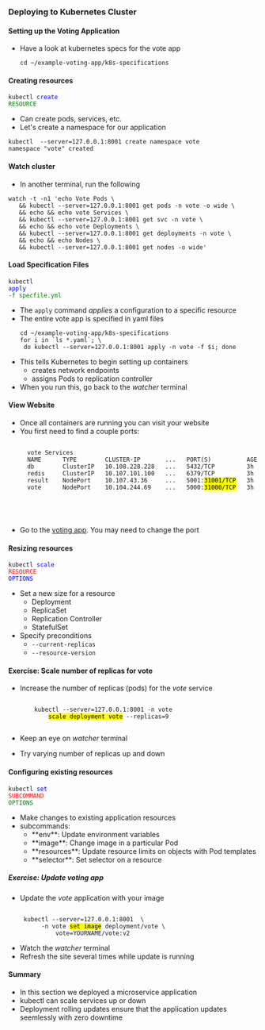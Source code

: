 ### Deploying to Kubernetes Cluster



#### Setting up the Voting Application
* Have a look at kubernetes specs for the vote app
   ```
   cd ~/example-voting-app/k8s-specifications
   ```


#### Creating resources
<code>kubectl </code><code style="color:blue;">create </code><code style="color:green;">RESOURCE</code>
* Can create pods, services, etc. <!-- .element: class="fragment" data-fragment-index="0" -->
* Let's create a namespace for our application <!-- .element: class="fragment" data-fragment-index="1" -->

```
kubectl  --server=127.0.0.1:8001 create namespace vote
namespace "vote" created
```
<!-- .element: class="fragment" data-fragment-index="2" -->


#### Watch cluster
* In another terminal, run the following

```
watch -t -n1 'echo Vote Pods \
   && kubectl --server=127.0.0.1:8001 get pods -n vote -o wide \
   && echo && echo vote Services \
   && kubectl --server=127.0.0.1:8001 get svc -n vote \
   && echo && echo vote Deployments \
   && kubectl --server=127.0.0.1:8001 get deployments -n vote \
   && echo && echo Nodes \
   && kubectl --server=127.0.0.1:8001 get nodes -o wide'
```



#### Load Specification Files
<code>kubectl </code><code style="color:blue;">apply</code><code style="color:green;"> -f specfile.yml</code>

* The <!-- .element: class="fragment" data-fragment-index="0" -->`apply` command _applies_ a configuration to a specific resource
*  <!-- .element: class="fragment" data-fragment-index="1" -->The entire vote app is specified in yaml files
   ```
   cd ~/example-voting-app/k8s-specifications
   for i in `ls *.yaml`; \
    do kubectl --server=127.0.0.1:8001 apply -n vote -f $i; done
   ```
* <!-- .element: class="fragment" data-fragment-index="2" -->This tells Kubernetes to begin setting up containers
   + creates network endpoints
   + assigns Pods to replication controller
* When you run this, go back to the <!-- .element: class="fragment" data-fragment-index="3" -->_watcher_ terminal



#### View Website
* Once all containers are running you can visit your website
* You first need to find a couple ports:
   <pre><code data-trim data-noescape>
	vote Services
	NAME      TYPE        CLUSTER-IP       ...   PORT(S)          AGE
	db        ClusterIP   10.108.228.228   ...   5432/TCP         3h
	redis     ClusterIP   10.107.101.100   ...   6379/TCP         3h
	result    NodePort    10.107.43.36     ...   5001:<mark>31001/TCP</mark>   3h
	vote      NodePort    10.104.244.69    ...   5000:<mark>31000/TCP</mark>   3h
</code></pre> <!-- .element: style="font-size:13pt;" -->
* Go to the [voting app](http://voting:appl:31000). You may need to
  change the port


#### Resizing resources
<code>kubectl </code><code style="color:blue;">scale </code><code style="color:red;">RESOURCE</code><code style="color:blue;"> OPTIONS</code>
* Set a new size for a resource<!-- .element: class="fragment" data-fragment-index="0" -->
   + Deployment
   + ReplicaSet
   + Replication Controller
   + StatefulSet 
* Specify preconditions <!-- .element: class="fragment" data-fragment-index="1" -->
   + `--current-replicas`
   + `--resource-version`

<!-- .element: class="stretch"  -->



#### Exercise: Scale number of replicas for vote

* Increase the number of replicas (pods) for the _vote_ service
   <pre class="fragment" data-fragment-index="0"><code data-trim data-noescape>
      kubectl --server=127.0.0.1:8001 -n vote 
          <mark>scale deployment vote</mark> --replicas=9
    </code></pre>

* Keep an eye on <!-- .element: class="fragment" data-fragment-index="1" -->_watcher_ terminal 
* Try varying number of replicas up and down<!-- .element: class="fragment" data-fragment-index="2" -->



#### Configuring existing resources
<code>kubectl </code><code style="color:blue;">set </code><code style="color:red;">SUBCOMMAND</code><code style="color:green;"> OPTIONS</code>
* Make changes to existing application resources <!-- .element: class="fragment" data-fragment-index="0" -->
* subcommands: <!-- .element: class="fragment" data-fragment-index="1" -->
   + <!-- .element: class="fragment" data-fragment-index="2" -->**env**: Update environment variables 
   + <!-- .element: class="fragment" data-fragment-index="3" -->**image**: Change image in a particular Pod 
   + <!-- .element: class="fragment" data-fragment-index="4" -->**resources**: Update resource limits on objects with Pod templates
   + <!-- .element: class="fragment" data-fragment-index="5" -->**selector**: Set selector on a resource



##### Exercise:  Update voting app
* Update the _vote_ application with your image
   <pre><code data-trim data-noescape>
   kubectl --server=127.0.0.1:8001  \
        -n vote <mark>set image</mark> deployment/vote \
            vote=YOURNAME/vote:v2
  </code></pre>
* Watch the _watcher_ terminal
* Refresh the site several times while update is running


#### Summary
* In this section we deployed a microservice application
* kubectl can scale services up or down
* Deployment rolling updates ensure that the application updates seemlessly
  with zero downtime
